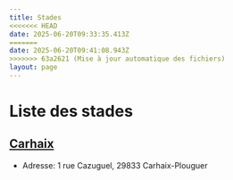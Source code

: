```yaml
---
title: Stades
<<<<<<< HEAD
date: 2025-06-20T09:33:35.413Z
=======
date: 2025-06-20T09:41:08.943Z
>>>>>>> 63a2621 (Mise à jour automatique des fichiers)
layout: page
---
```


# Liste des stades


## [Carhaix](/stades/Carhaix/)
- Adresse: 1 rue Cazuguel, 29833 Carhaix-Plouguer


